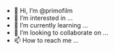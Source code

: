 - 👋 Hi, I’m @primofilm
- 👀 I’m interested in ...
- 🌱 I’m currently learning ...
- 💞️ I’m looking to collaborate on ...
- 📫 How to reach me ...

<!---
primofilm/primofilm is a ✨ special ✨ repository because its `README.md` (this file) appears on your GitHub profile.
You can click the Preview link to take a look at your changes.
--->
